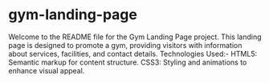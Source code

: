 # gym-landing-page
Welcome to the README file for the Gym Landing Page project. This landing page is designed to promote a gym, providing visitors with information about services, facilities, and contact details.
Technologies Used:-
HTML5: Semantic markup for content structure.
CSS3: Styling and animations to enhance visual appeal.
